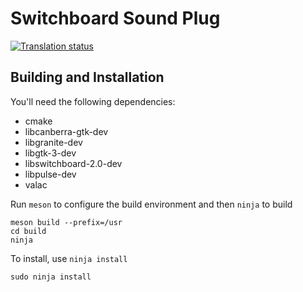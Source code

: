 # Switchboard Sound Plug
[![Translation status](https://l10n.elementary.io/widgets/switchboard/switchboard-plug-sound/svg-badge.svg)](https://l10n.elementary.io/projects/switchboard/switchboard-plug-sound/?utm_source=widget)

## Building and Installation

You'll need the following dependencies:

* cmake
* libcanberra-gtk-dev
* libgranite-dev
* libgtk-3-dev
* libswitchboard-2.0-dev
* libpulse-dev
* valac

Run `meson` to configure the build environment and then `ninja` to build

    meson build --prefix=/usr
    cd build
    ninja

To install, use `ninja install`

    sudo ninja install
